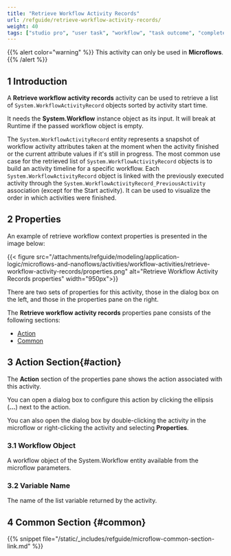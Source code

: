 ```yaml
---
title: "Retrieve Workflow Activity Records"
url: /refguide/retrieve-workflow-activity-records/
weight: 40
tags: ["studio pro", "user task", "workflow", "task outcome", "complete task"]
---
```


{{% alert color="warning" %}}
This activity can only be used in **Microflows**.
{{% /alert %}}

## 1 Introduction

A **Retrieve workflow activity records** activity can be used to retrieve a list of `System.WorkflowActivityRecord` objects sorted by activity start time.

It needs the **System.Workflow** instance object as its input. It will break at Runtime if the passed workflow object is empty.

The `System.WorkflowActivityRecord` entity represents a snapshot of workflow activity attributes taken at the moment when the activity finished or the current attribute values if it's still in progress.
The most common use case for the retrieved list of `System.WorkflowActivityRecord` objects is to build an activity timeline for a specific workflow. Each `System.WorkflowActivityRecord` object is linked with the previously executed activity through the `System.WorkflowActivityRecord_PreviousActivity` association (except for the Start activity). It can be used to visualize the order in which activities were finished.

## 2 Properties

An example of retrieve workflow context properties is presented in the image below:

{{< figure src="/attachments/refguide/modeling/application-logic/microflows-and-nanoflows/activities/workflow-activities/retrieve-workflow-activity-records/properties.png" alt="Retrieve Workflow Activity Records properties" width="950px">}}

There are two sets of properties for this activity, those in the dialog box on the left, and those in the properties pane on the right.

The **Retrieve workflow activity records** properties pane consists of the following sections:

* [Action](#action)
* [Common](#common)

## 3 Action Section{#action}

The **Action** section of the properties pane shows the action associated with this activity.

You can open a dialog box to configure this action by clicking the ellipsis (**…**) next to the action.

You can also open the dialog box by double-clicking the activity in the microflow or right-clicking the activity and selecting **Properties**.

### 3.1 Workflow Object

A workflow object of the System.Workflow entity available from the microflow parameters. 

### 3.2 Variable Name

The name of the list variable returned by the activity.

## 4 Common Section {#common}

{{% snippet file="/static/_includes/refguide/microflow-common-section-link.md" %}}
